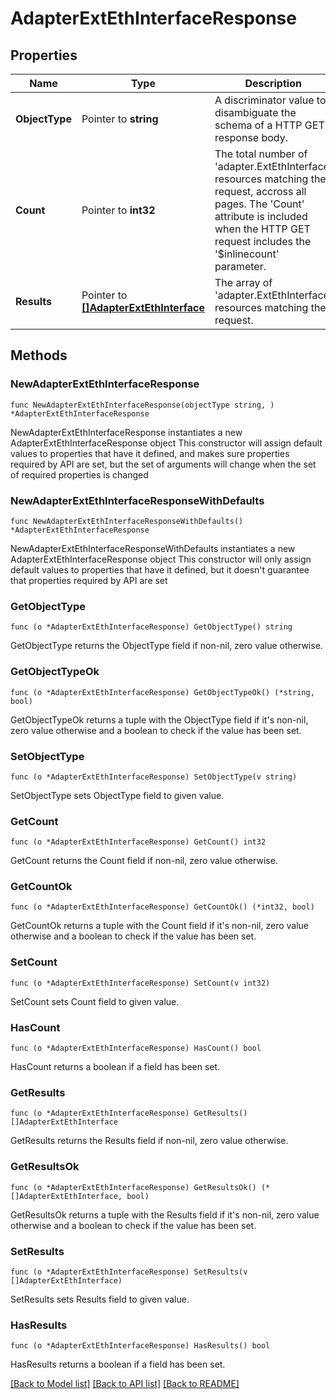 # AdapterExtEthInterfaceResponse

## Properties

Name | Type | Description | Notes
------------ | ------------- | ------------- | -------------
**ObjectType** | Pointer to **string** | A discriminator value to disambiguate the schema of a HTTP GET response body. | 
**Count** | Pointer to **int32** | The total number of &#39;adapter.ExtEthInterface&#39; resources matching the request, accross all pages. The &#39;Count&#39; attribute is included when the HTTP GET request includes the &#39;$inlinecount&#39; parameter. | [optional] 
**Results** | Pointer to [**[]AdapterExtEthInterface**](adapter.ExtEthInterface.md) | The array of &#39;adapter.ExtEthInterface&#39; resources matching the request. | [optional] 

## Methods

### NewAdapterExtEthInterfaceResponse

`func NewAdapterExtEthInterfaceResponse(objectType string, ) *AdapterExtEthInterfaceResponse`

NewAdapterExtEthInterfaceResponse instantiates a new AdapterExtEthInterfaceResponse object
This constructor will assign default values to properties that have it defined,
and makes sure properties required by API are set, but the set of arguments
will change when the set of required properties is changed

### NewAdapterExtEthInterfaceResponseWithDefaults

`func NewAdapterExtEthInterfaceResponseWithDefaults() *AdapterExtEthInterfaceResponse`

NewAdapterExtEthInterfaceResponseWithDefaults instantiates a new AdapterExtEthInterfaceResponse object
This constructor will only assign default values to properties that have it defined,
but it doesn't guarantee that properties required by API are set

### GetObjectType

`func (o *AdapterExtEthInterfaceResponse) GetObjectType() string`

GetObjectType returns the ObjectType field if non-nil, zero value otherwise.

### GetObjectTypeOk

`func (o *AdapterExtEthInterfaceResponse) GetObjectTypeOk() (*string, bool)`

GetObjectTypeOk returns a tuple with the ObjectType field if it's non-nil, zero value otherwise
and a boolean to check if the value has been set.

### SetObjectType

`func (o *AdapterExtEthInterfaceResponse) SetObjectType(v string)`

SetObjectType sets ObjectType field to given value.


### GetCount

`func (o *AdapterExtEthInterfaceResponse) GetCount() int32`

GetCount returns the Count field if non-nil, zero value otherwise.

### GetCountOk

`func (o *AdapterExtEthInterfaceResponse) GetCountOk() (*int32, bool)`

GetCountOk returns a tuple with the Count field if it's non-nil, zero value otherwise
and a boolean to check if the value has been set.

### SetCount

`func (o *AdapterExtEthInterfaceResponse) SetCount(v int32)`

SetCount sets Count field to given value.

### HasCount

`func (o *AdapterExtEthInterfaceResponse) HasCount() bool`

HasCount returns a boolean if a field has been set.

### GetResults

`func (o *AdapterExtEthInterfaceResponse) GetResults() []AdapterExtEthInterface`

GetResults returns the Results field if non-nil, zero value otherwise.

### GetResultsOk

`func (o *AdapterExtEthInterfaceResponse) GetResultsOk() (*[]AdapterExtEthInterface, bool)`

GetResultsOk returns a tuple with the Results field if it's non-nil, zero value otherwise
and a boolean to check if the value has been set.

### SetResults

`func (o *AdapterExtEthInterfaceResponse) SetResults(v []AdapterExtEthInterface)`

SetResults sets Results field to given value.

### HasResults

`func (o *AdapterExtEthInterfaceResponse) HasResults() bool`

HasResults returns a boolean if a field has been set.


[[Back to Model list]](../README.md#documentation-for-models) [[Back to API list]](../README.md#documentation-for-api-endpoints) [[Back to README]](../README.md)


